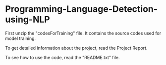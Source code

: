# Programming-Language-Detection-using-NLP

First unzip the "codesForTraining" file. It contains the source codes used for model training.

To get detailed information about the project, read the Project Report.

To see how to use the code, read the "README.txt" file.
